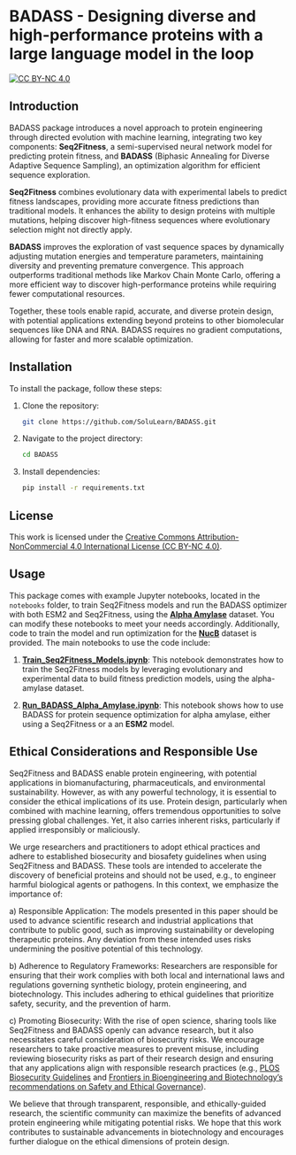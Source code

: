 # BADASS - Designing diverse and high-performance proteins with a large language model in the loop

[![CC BY-NC 4.0](https://img.shields.io/badge/License-CC%20BY--NC%204.0-lightgrey.svg)](https://creativecommons.org/licenses/by-nc/4.0/)

## Introduction

BADASS package introduces a novel approach to protein engineering through directed evolution with machine learning, integrating two key components: **Seq2Fitness**, a semi-supervised neural network model for predicting protein fitness, and **BADASS** (Biphasic Annealing for Diverse Adaptive Sequence Sampling), an optimization algorithm for efficient sequence exploration.

**Seq2Fitness** combines evolutionary data with experimental labels to predict fitness landscapes, providing more accurate fitness predictions than traditional models. It enhances the ability to design proteins with multiple mutations, helping discover high-fitness sequences where evolutionary selection might not directly apply.

**BADASS** improves the exploration of vast sequence spaces by dynamically adjusting mutation energies and temperature parameters, maintaining diversity and preventing premature convergence. This approach outperforms traditional methods like Markov Chain Monte Carlo, offering a more efficient way to discover high-performance proteins while requiring fewer computational resources.

Together, these tools enable rapid, accurate, and diverse protein design, with potential applications extending beyond proteins to other biomolecular sequences like DNA and RNA. BADASS requires no gradient computations, allowing for faster and more scalable optimization.

## Installation

To install the package, follow these steps:

1. Clone the repository:
   ```bash
   git clone https://github.com/SoluLearn/BADASS.git
2. Navigate to the project directory:
   ```bash
   cd BADASS
3. Install dependencies:
   ```bash
   pip install -r requirements.txt

## License

This work is licensed under the [Creative Commons Attribution-NonCommercial 4.0 International License (CC BY-NC 4.0)](https://creativecommons.org/licenses/by-nc/4.0/legalcode). 

## Usage

This package comes with example Jupyter notebooks, located in the `notebooks` folder, to train Seq2Fitness models and run the BADASS optimizer with both ESM2 and Seq2Fitness, using the **[Alpha Amylase](https://doi.org/10.1016/j.csbj.2024.09.007)** dataset. You can modify these notebooks to meet your needs accordingly. Additionally, code to train the model and run optimization for the **[NucB](https://doi.org/10.1101/2024.03.21.585615)** dataset is provided. The main notebooks to use the code include:

1. **[Train_Seq2Fitness_Models.ipynb](notebooks/Train_Seq2Fitness_Models.ipynb)**: This notebook demonstrates how to train the Seq2Fitness models by leveraging evolutionary and experimental data to build fitness prediction models, using the alpha-amylase dataset.
   
2. **[Run_BADASS_Alpha_Amylase.ipynb](notebooks/Run_BADASS_Alpha_Amylase.ipynb)**: This notebook shows how to use BADASS for protein sequence optimization for alpha amylase, either using a Seq2Fitness or a an **ESM2** model.

## Ethical Considerations and Responsible Use

Seq2Fitness and BADASS enable protein engineering, with potential applications in biomanufacturing, pharmaceuticals, and environmental sustainability. However, as with any powerful technology, it is essential to consider the ethical implications of its use. Protein design, particularly when combined with machine learning, offers tremendous opportunities to solve pressing global challenges. Yet, it also carries inherent risks, particularly if applied irresponsibly or maliciously.

We urge researchers and practitioners to adopt ethical practices and adhere to established biosecurity and biosafety guidelines when using Seq2Fitness and BADASS. These tools are intended to accelerate the discovery of beneficial proteins and should not be used, e.g., to engineer harmful biological agents or pathogens. In this context, we emphasize the importance of:

a) Responsible Application: The models presented in this paper should be used to advance scientific research and industrial applications that contribute to public good, such as improving sustainability or developing therapeutic proteins. Any deviation from these intended uses risks undermining the positive potential of this technology.

b) Adherence to Regulatory Frameworks: Researchers are responsible for ensuring that their work complies with both local and international laws and regulations governing synthetic biology, protein engineering, and biotechnology. This includes adhering to ethical guidelines that prioritize safety, security, and the prevention of harm.

c) Promoting Biosecurity: With the rise of open science, sharing tools like Seq2Fitness and BADASS openly can advance research, but it also necessitates careful consideration of biosecurity risks. We encourage researchers to take proactive measures to prevent misuse, including reviewing biosecurity risks as part of their research design and ensuring that any applications align with responsible research practices (e.g., [PLOS Biosecurity Guidelines](https://journals.plos.org/plosbiology/article?id=10.1371/journal.pbio.3001600) and  [Frontiers in Bioengineering and Biotechnology’s recommendations on Safety and Ethical Governance](https://www.frontiersin.org/articles/10.3389/fbioe.2020.00310/full)).

We believe that through transparent, responsible, and ethically-guided research, the scientific community can maximize the benefits of advanced protein engineering while mitigating potential risks. We hope that this work contributes to sustainable advancements in biotechnology and encourages further dialogue on the ethical dimensions of protein design.



